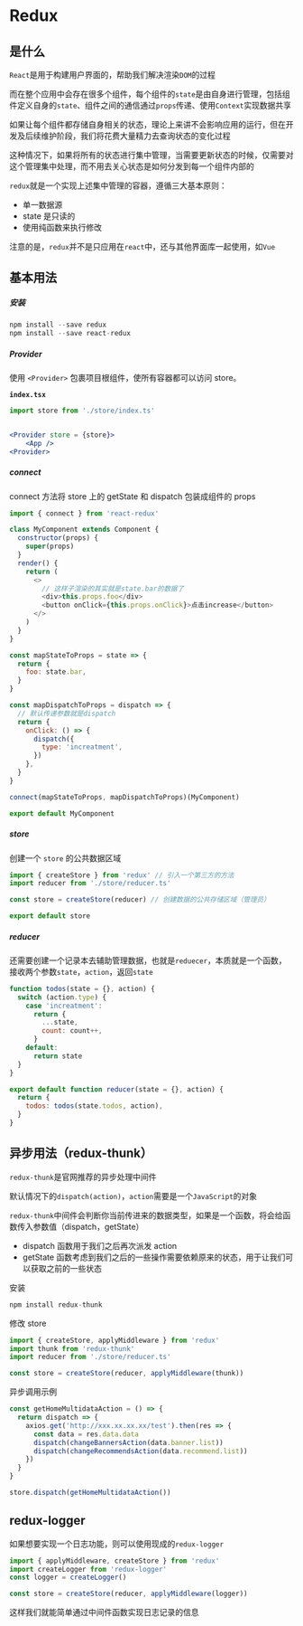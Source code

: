 # Redux

## 是什么

`React`是用于构建用户界面的，帮助我们解决渲染`DOM`的过程

而在整个应用中会存在很多个组件，每个组件的`state`是由自身进行管理，包括组件定义自身的`state`、组件之间的通信通过`props`传递、使用`Context`实现数据共享

如果让每个组件都存储自身相关的状态，理论上来讲不会影响应用的运行，但在开发及后续维护阶段，我们将花费大量精力去查询状态的变化过程

这种情况下，如果将所有的状态进行集中管理，当需要更新状态的时候，仅需要对这个管理集中处理，而不用去关心状态是如何分发到每一个组件内部的

`redux`就是一个实现上述集中管理的容器，遵循三大基本原则：

- 单一数据源
- state 是只读的
- 使用纯函数来执行修改

注意的是，`redux`并不是只应用在`react`中，还与其他界面库一起使用，如`Vue`

## 基本用法

##### 安装

```js
npm install --save redux
npm install --save react-redux
```

##### Provider

使用 `<Provider>` 包裹项目根组件，使所有容器都可以访问 store。

**`index.tsx`**

```jsx
import store from './store/index.ts'


<Provider store = {store}>
    <App />
<Provider>
```

##### connect

connect 方法将 store 上的 getState 和 dispatch 包装成组件的 props

```js
import { connect } from 'react-redux'

class MyComponent extends Component {
  constructor(props) {
    super(props)
  }
  render() {
    return (
      <>
        // 这样子渲染的其实就是state.bar的数据了
        <div>this.props.foo</div>
        <button onClick={this.props.onClick}>点击increase</button>
      </>
    )
  }
}

const mapStateToProps = state => {
  return {
    foo: state.bar,
  }
}

const mapDispatchToProps = dispatch => {
  // 默认传递参数就是dispatch
  return {
    onClick: () => {
      dispatch({
        type: 'increatment',
      })
    },
  }
}

connect(mapStateToProps, mapDispatchToProps)(MyComponent)

export default MyComponent
```

##### store

创建一个 `store` 的公共数据区域

```js
import { createStore } from 'redux' // 引入一个第三方的方法
import reducer from './store/reducer.ts'

const store = createStore(reducer) // 创建数据的公共存储区域（管理员）

export default store
```

##### reducer

还需要创建一个记录本去辅助管理数据，也就是`reduecer`，本质就是一个函数，接收两个参数`state`，`action`，返回`state`

```js
function todos(state = {}, action) {
  switch (action.type) {
    case 'increatment':
      return {
        ...state,
        count: count++,
      }
    default:
      return state
  }
}

export default function reducer(state = {}, action) {
  return {
    todos: todos(state.todos, action),
  }
}
```

## 异步用法（redux-thunk）

`redux-thunk`是官网推荐的异步处理中间件

默认情况下的`dispatch(action)`，`action`需要是一个`JavaScript`的对象

`redux-thunk`中间件会判断你当前传进来的数据类型，如果是一个函数，将会给函数传入参数值（dispatch，getState）

- dispatch 函数用于我们之后再次派发 action
- getState 函数考虑到我们之后的一些操作需要依赖原来的状态，用于让我们可以获取之前的一些状态

安装

```js
npm install redux-thunk
```

修改 store

```js
import { createStore, applyMiddleware } from 'redux'
import thunk from 'redux-thunk'
import reducer from './store/reducer.ts'

const store = createStore(reducer, applyMiddleware(thunk))
```

异步调用示例

```js
const getHomeMultidataAction = () => {
  return dispatch => {
    axios.get('http://xxx.xx.xx.xx/test').then(res => {
      const data = res.data.data
      dispatch(changeBannersAction(data.banner.list))
      dispatch(changeRecommendsAction(data.recommend.list))
    })
  }
}

store.dispatch(getHomeMultidataAction())
```

## redux-logger

如果想要实现一个日志功能，则可以使用现成的`redux-logger`

```js
import { applyMiddleware, createStore } from 'redux'
import createLogger from 'redux-logger'
const logger = createLogger()

const store = createStore(reducer, applyMiddleware(logger))
```

这样我们就能简单通过中间件函数实现日志记录的信息
